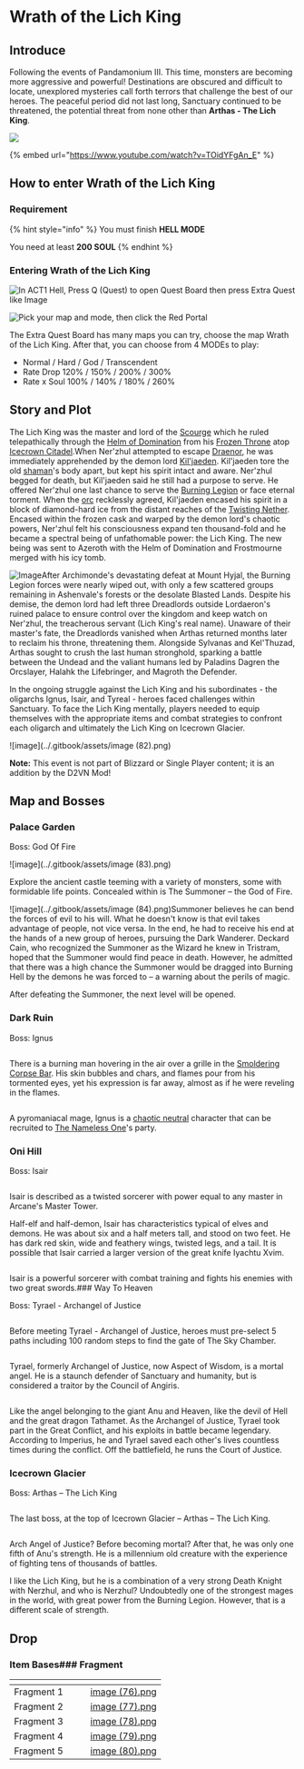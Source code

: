 # Wrath of the Lich King

## Introduce

Following the events of Pandamonium III. This time, monsters are becoming more aggressive and powerful! Destinations are obscured and difficult to locate, unexplored mysteries call forth terrors that challenge the best of our heroes. The peaceful period did not last long, Sanctuary continued to be threatened, the potential threat from none other than **Arthas - The Lich King**.

![](https://i2.wp.com/diablo2-vn.com/wp-content/uploads/2020/10/the\_blades\_by\_ckgoksoy\_d8yiakr-fullview.jpg?resize=1020%2C437\&ssl=1)

{% embed url="https://www.youtube.com/watch?v=TOidYFgAn_E" %}

## How to enter Wrath of the Lich King

### Requirement

{% hint style="info" %}
You must finish **HELL MODE**

You need at least **200 SOUL**
{% endhint %}

### Entering Wrath of the Lich King

![In ACT1 Hell, Press Q (Quest) to open Quest Board then press Extra Quest like Image](https://i1.wp.com/diablo2-vn.com/tm/app/uploads/2022/08/extra.png?resize=703%2C527\&ssl=1)

![Pick your map and mode, then click the Red Portal](https://i0.wp.com/diablo2-vn.com/tm/app/uploads/2022/08/openLK-2.png?resize=678%2C515\&ssl=1)

The Extra Quest Board has many maps you can try, choose the map Wrath of the Lich King. After that, you can choose from 4 MODEs to play:

* Normal / Hard / God / Transcendent
* Rate Drop 120% / 150% / 200% / 300%
* Rate x Soul 100% / 140% / 180% / 260%

## Story and Plot

The Lich King was the master and lord of the [Scourge](https://wowpedia.fandom.com/wiki/Scourge) which he ruled telepathically through the [Helm of Domination](https://wowpedia.fandom.com/wiki/Helm\_of\_Domination) from his [Frozen Throne](https://wowpedia.fandom.com/wiki/Frozen\_Throne) atop [Icecrown Citadel](https://wowpedia.fandom.com/wiki/Icecrown\_Citadel).When Ner'zhul attempted to escape [Draenor](https://wowpedia.fandom.com/wiki/Draenor), he was immediately apprehended by the demon lord [Kil'jaeden](https://wowpedia.fandom.com/wiki/Kil'jaeden). Kil'jaeden tore the old [shaman](https://wowpedia.fandom.com/wiki/Shaman)'s body apart, but kept his spirit intact and aware. Ner'zhul begged for death, but Kil'jaeden said he still had a purpose to serve. He offered Ner'zhul one last chance to serve the [Burning Legion](https://wowpedia.fandom.com/wiki/Burning_Legion) or face eternal torment. When the [orc](https://wowpedia.fandom.com/wiki/Orc) recklessly agreed, Kil'jaeden encased his spirit in a block of diamond-hard ice from the distant reaches of the [Twisting Nether](https://wowpedia.fandom.com/wiki/Twisting_Nether). Encased within the frozen cask and warped by the demon lord's chaotic powers, Ner'zhul felt his consciousness expand ten thousand-fold and he became a spectral being of unfathomable power: the Lich King. The new being was sent to Azeroth with the Helm of Domination and Frostmourne merged with his icy tomb.

![Image](https://i1.wp.com/diablo2-vn.com/wp-content/uploads/2020/10/d3bkllz-aa9eaa52-6cd5-4016-b839-22e63cb16f7e.jpg?resize=1020%2C596&ssl=1)After Archimonde's devastating defeat at Mount Hyjal, the Burning Legion forces were nearly wiped out, with only a few scattered groups remaining in Ashenvale's forests or the desolate Blasted Lands. Despite his demise, the demon lord had left three Dreadlords outside Lordaeron's ruined palace to ensure control over the kingdom and keep watch on Ner'zhul, the treacherous servant (Lich King's real name). Unaware of their master's fate, the Dreadlords vanished when Arthas returned months later to reclaim his throne, threatening them. Alongside Sylvanas and Kel'Thuzad, Arthas sought to crush the last human stronghold, sparking a battle between the Undead and the valiant humans led by Paladins Dagren the Orcslayer, Halahk the Lifebringer, and Magroth the Defender.

In the ongoing struggle against the Lich King and his subordinates - the oligarchs Ignus, Isair, and Tyreal - heroes faced challenges within Sanctuary. To face the Lich King mentally, players needed to equip themselves with the appropriate items and combat strategies to confront each oligarch and ultimately the Lich King on Icecrown Glacier.

![image](../.gitbook/assets/image (82).png)

**Note:** This event is not part of Blizzard or Single Player content; it is an addition by the D2VN Mod!

## Map and Bosses

### Palace Garden

Boss: God Of Fire

![image](../.gitbook/assets/image (83).png)

Explore the ancient castle teeming with a variety of monsters, some with formidable life points. Concealed within is The Summoner – the God of Fire.

![image](../.gitbook/assets/image (84).png)Summoner believes he can bend the forces of evil to his will. What he doesn't know is that evil takes advantage of people, not vice versa. In the end, he had to receive his end at the hands of a new group of heroes, pursuing the Dark Wanderer. Deckard Cain, who recognized the Summoner as the Wizard he knew in Tristram, hoped that the Summoner would find peace in death. However, he admitted that there was a high chance the Summoner would be dragged into Burning Hell by the demons he was forced to – a warning about the perils of magic.

After defeating the Summoner, the next level will be opened.

### Dark Ruin

Boss: Ignus

<figure><img src="../.gitbook/assets/image (85).png" alt=""><figcaption></figcaption></figure>

There is a burning man hovering in the air over a grille in the [Smoldering Corpse Bar](https://torment.fandom.com/wiki/Smoldering_Corpse_Bar). His skin bubbles and chars, and flames pour from his tormented eyes, yet his expression is far away, almost as if he were reveling in the flames.

<figure><img src="../.gitbook/assets/image (86).png" alt=""><figcaption></figcaption></figure>

A pyromaniacal mage, Ignus is a [chaotic neutral](https://torment.fandom.com/wiki/Alignment) character that can be recruited to [The Nameless One](https://torment.fandom.com/wiki/The_Nameless_One)'s party.

### Oni Hill

Boss: Isair

<figure><img src="../.gitbook/assets/image (87).png" alt=""><figcaption></figcaption></figure>

Isair is described as a twisted sorcerer with power equal to any master in Arcane's Master Tower.

Half-elf and half-demon, Isair has characteristics typical of elves and demons. He was about six and a half meters tall, and stood on two feet. He has dark red skin, wide and feathery wings, twisted legs, and a tail. It is possible that Isair carried a larger version of the great knife Iyachtu Xvim.

<figure><img src="../.gitbook/assets/image (88).png" alt=""><figcaption></figcaption></figure>

Isair is a powerful sorcerer with combat training and fights his enemies with two great swords.### Way To Heaven

Boss: Tyrael - Archangel of Justice

<figure><img src="../.gitbook/assets/image (90).png" alt=""><figcaption></figcaption></figure>

Before meeting Tyrael - Archangel of Justice, heroes must pre-select 5 paths including 100 random steps to find the gate of The Sky Chamber.

<figure><img src="../.gitbook/assets/image (92).png" alt=""><figcaption></figcaption></figure>

Tyrael, formerly Archangel of Justice, now Aspect of Wisdom, is a mortal angel. He is a staunch defender of Sanctuary and humanity, but is considered a traitor by the Council of Angiris.

<figure><img src="../.gitbook/assets/image (93).png" alt=""><figcaption></figcaption></figure>

Like the angel belonging to the giant Anu and Heaven, like the devil of Hell and the great dragon Tathamet. As the Archangel of Justice, Tyrael took part in the Great Conflict, and his exploits in battle became legendary. According to Imperius, he and Tyrael saved each other's lives countless times during the conflict. Off the battlefield, he runs the Court of Justice.

### Icecrown Glacier

Boss: Arthas – The Lich King

<figure><img src="../.gitbook/assets/image (94).png" alt=""><figcaption></figcaption></figure>

The last boss, at the top of Icecrown Glacier – Arthas – The Lich King.

<figure><img src="../.gitbook/assets/image (95).png" alt=""><figcaption></figcaption></figure>

Arch Angel of Justice? Before becoming mortal? After that, he was only one fifth of Anu's strength. He is a millennium old creature with the experience of fighting tens of thousands of battles.

I like the Lich King, but he is a combination of a very strong Death Knight with Nerzhul, and who is Nerzhul? Undoubtedly one of the strongest mages in the world, with great power from the Burning Legion. However, that is a different scale of strength.

## Drop

### Item Bases### Fragment

<table data-view="cards">
<thead>
<tr>
<th></th>
<th></th>
<th></th>
<th data-hidden data-card-cover data-type="files"></th>
</tr>
</thead>
<tbody>
<tr>
<td>Fragment 1</td>
<td></td>
<td></td>
<td><a href="../.gitbook/assets/image (76).png">image (76).png</a></td>
</tr>
<tr>
<td>Fragment 2</td>
<td></td>
<td></td>
<td><a href="../.gitbook/assets/image (77).png">image (77).png</a></td>
</tr>
<tr>
<td>Fragment 3</td>
<td></td>
<td></td>
<td><a href="../.gitbook/assets/image (78).png">image (78).png</a></td>
</tr>
<tr>
<td>Fragment 4</td>
<td></td>
<td></td>
<td><a href="../.gitbook/assets/image (79).png">image (79).png</a></td>
</tr>
<tr>
<td>Fragment 5</td>
<td></td>
<td></td>
<td><a href="../.gitbook/assets/image (80).png">image (80).png</a></td>
</tr>
</tbody>
</table>